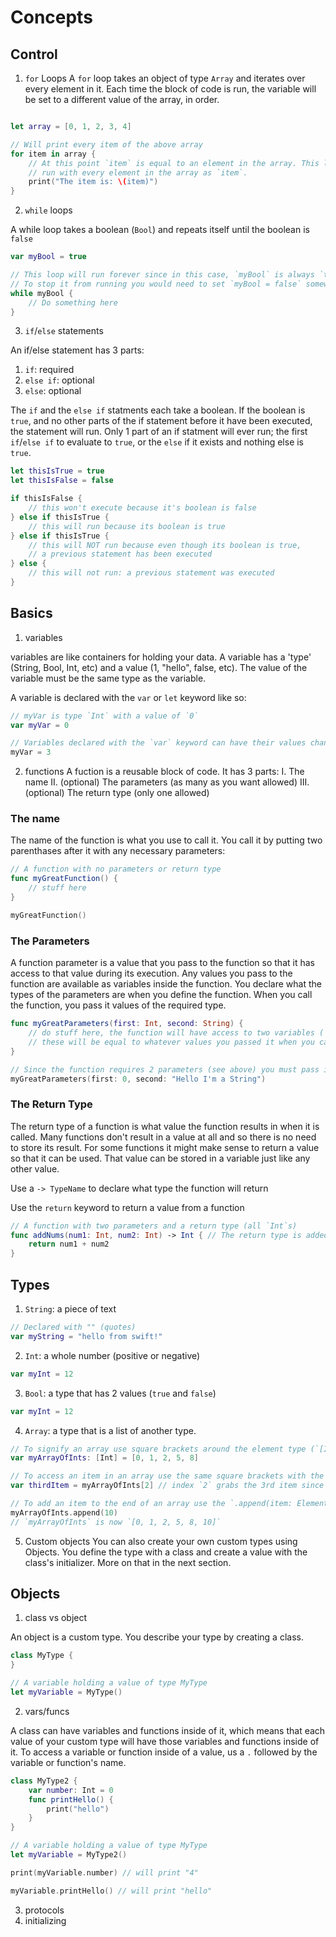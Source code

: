 # Concepts

## Control

1. `for` Loops
A `for` loop takes an object of type `Array` and iterates over every element in it. Each time the block of code is run, 
the variable will be set to a different value of the array, in order. 

```swift

let array = [0, 1, 2, 3, 4]

// Will print every item of the above array
for item in array {
    // At this point `item` is equal to an element in the array. This loop repeats itself until the block has been
    // run with every element in the array as `item`.
    print("The item is: \(item)")
}
```

2. `while` loops

A while loop takes a boolean (`Bool`) and repeats itself until the boolean is `false`

```swift
var myBool = true

// This loop will run forever since in this case, `myBool` is always `true`.
// To stop it from running you would need to set `myBool = false` somewhere.
while myBool {
    // Do something here
}
```

3. `if`/`else` statements

An if/else statement has 3 parts:
1. `if`: required
2. `else if`: optional
3. `else`: optional

The `if` and the `else if` statments each take a boolean. If the boolean is `true`, and no other 
parts of the if statement before it have been executed, the statement will run. Only 1 part of an 
if statment will ever run; the first `if`/`else if` to evaluate to `true`, or the `else` if it exists and 
nothing else is `true`.

```swift
let thisIsTrue = true
let thisIsFalse = false

if thisIsFalse {
    // this won't execute because it's boolean is false
} else if thisIsTrue {
    // this will run because its boolean is true
} else if thisIsTrue {
    // this will NOT run because even though its boolean is true,
    // a previous statement has been executed
} else {
    // this will not run: a previous statement was executed
}
```

## Basics

1. variables

variables are like containers for holding your data. A variable has a 'type' (String, Bool, Int, etc) and a value (1, "hello", false, etc).
The value of the variable must be the same type as the variable.

A variable is declared with the `var` or `let` keyword like so:

```swift
// myVar is type `Int` with a value of `0`
var myVar = 0

// Variables declared with the `var` keyword can have their values changed too (as long as the type is the same):
myVar = 3
```

2. functions
A fuction is a reusable block of code. It has 3 parts: 
I. The name
II. (optional) The parameters (as many as you want allowed)
III. (optional) The return type (only one allowed)

### The name
The name of the function is what you use to call it. You call it by putting two parenthases after it with any necessary parameters:

```swift
// A function with no parameters or return type
func myGreatFunction() {
    // stuff here
}

myGreatFunction()
```

### The Parameters

A function parameter is a value that you pass to the function so that it has access to that value during its execution. Any values you pass
to the function are available as variables inside the function. You declare what the types of the parameters are when you define the function. 
When you call the function, you pass it values of the required type.

```swift
func myGreatParameters(first: Int, second: String) {
    // do stuff here, the function will have access to two variables (`first` and `second`) when it executes.
    // these will be equal to whatever values you passed it when you called it.
}

// Since the function requires 2 parameters (see above) you must pass it two values of the correct type.
myGreatParameters(first: 0, second: "Hello I'm a String")
```

### The Return Type

The return type of a function is what value the function results in when it is called. Many functions don't result in a value at all
and so there is no need to store its result. For some functions it might make sense to return a value so that it can be used. That value
can be stored in a variable just like any other value.

Use a `-> TypeName` to declare what type the function will return

Use the `return` keyword to return a value from a function

```swift
// A function with two parameters and a return type (all `Int`s)
func addNums(num1: Int, num2: Int) -> Int { // The return type is added at the end
    return num1 + num2
}
```

## Types

1. `String`: a piece of text
```swift
// Declared with "" (quotes)
var myString = "hello from swift!"
```
2. `Int`: a whole number (positive or negative)
```swift
var myInt = 12
```
3. `Bool`: a type that has 2 values (`true` and `false`)
```swift
var myInt = 12
```
4. `Array`: a type that is a list of another type. 
```swift
// To signify an array use square brackets around the element type (`[Int]` for `Array` of `Int`s)
var myArrayOfInts: [Int] = [0, 1, 2, 5, 8]

// To access an item in an array use the same square brackets with the number of the item you want to get:
var thirdItem = myArrayOfInts[2] // index `2` grabs the 3rd item since counting in programming always starts at 0

// To add an item to the end of an array use the `.append(item: Element)` function
myArrayOfInts.append(10)
// `myArrayOfInts` is now `[0, 1, 2, 5, 8, 10]`
```
5. Custom objects
You can also create your own custom types using Objects. You define the type with a class and create a value with the class's
initializer. More on that in the next section.

## Objects

1. class vs object

An object is a custom type. You describe your type by creating a class. 

```swift
class MyType {
}

// A variable holding a value of type MyType
let myVariable = MyType()
```

2. vars/funcs

A class can have variables and functions inside of it, which means that each value of your custom type will have those
variables and functions inside of it. To access a variable or function inside of a value, us a `.` followed by the variable
or function's name.

```swift
class MyType2 {
    var number: Int = 0
    func printHello() {
        print("hello")
    }
}

// A variable holding a value of type MyType
let myVariable = MyType2()

print(myVariable.number) // will print "4"

myVariable.printHello() // will print "hello"
```

3. protocols
4. initializing